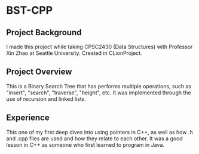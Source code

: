 # BST-CPP
 
## Project Background
I made this project while taking CPSC2430 (Data Structures) with Professor Xin Zhao at Seattle University. Created in CLionProject.

## Project Overview
This is a Binary Search Tree that has performs multiple operations, such as "insert", "search", "traverse", "height", etc. It was implemented through the use of recursion and linked lists. 

## Experience
This one of my first deep dives into using pointers in C++, as well as how .h and .cpp files are used and how they relate to each other. It was a good lesson in C++ as someone who first learned to program in Java.

